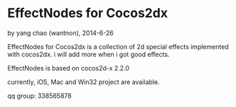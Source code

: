 ﻿EffectNodes for Cocos2dx
==========
by yang chao (wantnon), 2014-6-26  

EffectNodes for Cocos2dx is a collection of 2d special effects implemented with cocos2dx. i will add more when i got good effects.  
  
EffectNodes is based on cocos2d-x 2.2.0   
   
currently, iOS, Mac and Win32 project are available.  
    
  
qq group: 338565878   
  